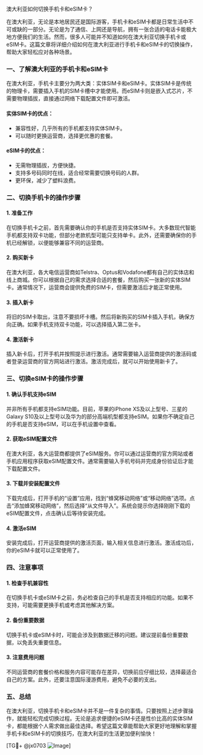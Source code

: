 澳大利亚如何切换手机卡和eSIM卡？

在澳大利亚，无论是本地居民还是国际游客，手机卡和eSIM卡都是日常生活中不可或缺的一部分。无论是为了通信、上网还是导航，拥有一张合适的电话卡能极大地方便我们的生活。然而，很多人可能并不知道如何在澳大利亚切换手机卡或eSIM卡。这篇文章将详细介绍如何在澳大利亚进行手机卡和eSIM卡的切换操作，帮助大家轻松应对各种场景。

### 一、了解澳大利亚的手机卡和eSIM卡

在澳大利亚，手机卡主要分为两大类：实体SIM卡和eSIM卡。实体SIM卡是传统的物理卡，需要插入手机的SIM卡槽中才能使用。而eSIM卡则是嵌入式芯片，不需要物理插拔，直接通过网络下载配置文件即可激活。

#### 实体SIM卡的优点：
- 兼容性好，几乎所有的手机都支持实体SIM卡。
- 可以随时更换运营商，选择更优惠的套餐。

#### eSIM卡的优点：
- 无需物理插拔，方便快捷。
- 支持多号码同时在线，适合经常需要切换号码的人群。
- 更环保，减少了塑料浪费。

### 二、切换手机卡的操作步骤

#### 1. 准备工作
在切换手机卡之前，首先需要确认你的手机是否支持实体SIM卡。大多数现代智能手机都支持双卡功能，但部分老款机型可能只支持单卡。此外，还需要确保你的手机已经解锁，以便能够兼容不同的运营商。

#### 2. 购买新卡
在澳大利亚，各大电信运营商如Telstra、Optus和Vodafone都有自己的实体店和线上商城。你可以根据自己的需求选择合适的套餐，然后购买一张新的实体SIM卡。通常情况下，运营商会提供免费的SIM卡，但需要激活后才能正常使用。

#### 3. 插入新卡
将旧的SIM卡取出，注意不要损坏卡槽。然后将新购买的SIM卡插入手机，确保方向正确。如果手机支持双卡功能，可以选择插入第二张卡。

#### 4. 激活新卡
插入新卡后，打开手机并按照提示进行激活。通常需要输入运营商提供的激活码或者登录运营商的官方网站进行激活。激活完成后，就可以开始使用新卡了。

### 三、切换eSIM卡的操作步骤

#### 1. 确认手机支持eSIM
并非所有手机都支持eSIM功能。目前，苹果的iPhone XS及以上型号、三星的Galaxy S10及以上型号以及华为的部分高端机型都支持eSIM。如果你不确定自己的手机是否支持eSIM，可以在手机设置中查看。

#### 2. 获取eSIM配置文件
在澳大利亚，各大运营商都提供了eSIM服务。你可以通过运营商的官方网站或者手机应用程序获取eSIM配置文件。通常需要输入手机号码并完成身份验证后才能下载配置文件。

#### 3. 下载并安装配置文件
下载完成后，打开手机的“设置”应用，找到“蜂窝移动网络”或“移动网络”选项。点击“添加蜂窝移动网络”，然后选择“从文件导入”。系统会提示你选择刚刚下载的eSIM配置文件，点击确认后等待安装完成。

#### 4. 激活eSIM
安装完成后，打开运营商提供的激活页面，输入相关信息进行激活。激活成功后，你的eSIM卡就可以正常使用了。

### 四、注意事项

#### 1. 检查手机兼容性
在切换手机卡或eSIM卡之前，务必检查自己的手机是否支持相应的功能。如果不支持，可能需要更换手机或考虑其他解决方案。

#### 2. 备份重要数据
切换手机卡或eSIM卡时，可能会涉及到数据迁移的问题。建议提前备份重要数据，以免丢失重要信息。

#### 3. 注意费用问题
不同运营商的套餐价格和服务内容可能存在差异，切换前应仔细比较，选择最适合自己的方案。此外，还要注意国际漫游费用，避免不必要的支出。

### 五、总结

在澳大利亚，切换手机卡和eSIM卡并不是一件复杂的事情。只要按照上述步骤操作，就能轻松完成切换过程。无论是追求便捷的eSIM卡还是性价比高的实体SIM卡，都能根据个人需求做出最佳选择。希望这篇文章能帮助大家更好地理解和掌握手机卡和eSIM卡的切换技巧，在澳大利亚的生活更加便利愉快！

[TG💪+ @jx0703 ![Image](https://github.com/user-attachments/assets/dbca1d08-cadb-493c-b0ec-ad6f7a83f270)]